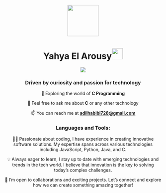 <div align="center">
<p align="center"><img src="https://github.com/7oSkaaa/7oSkaaa/blob/main/Images/about_me.gif?raw=true" width="100px"></p>
<h1 align="center"><b>Yahya El Arousy</b><img src="https://media.giphy.com/media/hvRJCLFzcasrR4ia7z/giphy.gif" width="35"></h1>
<p align="center">
  <a href="https://github.com/DenverCoder1/readme-typing-svg"><img src="https://readme-typing-svg.herokuapp.com?font=Time+New+Roman&color=cyan&size=25&center=true&vCenter=true&width=600&height=100&lines=Welcome+to+my+profile!;I+am+a+tech+enthusiast+with+an+interest+in+innovation.;Currently+learning+new+skills+in+software+development..<3"></a>
</p>
<h3 align="center">Driven by curiosity and passion for technology</h3>

🌱 Exploring the world of **C Programming**

💬 Feel free to ask me about **C** or any other technology

📫 You can reach me at **adilhabibi728@gmail.com**

<h3>Languages and Tools:</h3>

👨‍💻 Passionate about coding, I have experience in creating innovative software solutions. My expertise spans across various technologies including JavaScript, Python, Java, and C.

💡 Always eager to learn, I stay up to date with emerging technologies and trends in the tech world. I believe that innovation is the key to solving today’s complex challenges.

🤝 I’m open to collaborations and exciting projects. Let’s connect and explore how we can create something amazing together!

